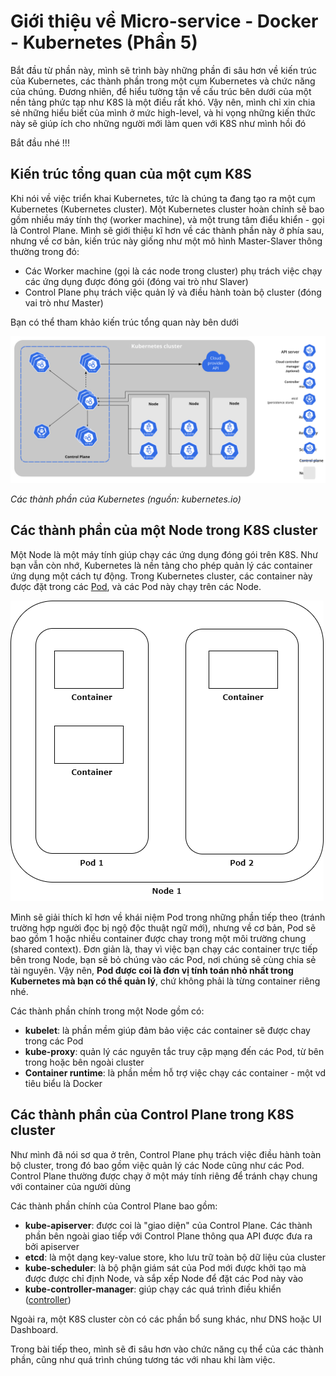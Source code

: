# Giới thiệu về Micro-service - Docker - Kubernetes (Phần 5)

Bắt đầu từ phần này, mình sẽ trình bày những phần đi sâu hơn về kiến trúc của Kubernetes, các thành phần trong một cụm Kubernetes và chức năng của chúng. Đương nhiên, để hiểu tường tận về cấu trúc bên dưới của một nền tảng phức tạp như K8S là một điều rất khó. Vậy nên, mình chỉ xin chia sẻ những hiểu biết của mình ở mức high-level, và hi vọng những kiến thức này sẽ giúp ích cho những người mới làm quen với K8S như mình hồi đó

Bắt đầu nhé !!!

## Kiến trúc tổng quan của một cụm K8S

Khi nói về việc triển khai Kubernetes, tức là chúng ta đang tạo ra một cụm Kubernetes (Kubernetes cluster). Một Kubernetes cluster hoàn chỉnh sẽ bao gồm nhiều máy tính thợ (worker machine), và một trung tâm điểu khiển - gọi là Control Plane. Mình sẽ giới thiệu kĩ hơn về các thành phần này ở phía sau, nhưng về cơ bản, kiến trúc này giống như một mô hình Master-Slaver thông thường trong đó:
- Các Worker machine (gọi là các node trong cluster) phụ trách việc chạy các ứng dụng được đóng gói (đóng vai trò như Slaver)
- Control Plane phụ trách việc quản lý và điều hành toàn bộ cluster (đóng vai trò như Master)

Bạn có thể tham khảo kiến trúc tổng quan này bên dưới

![kubernetes-component](../images/Kubernetes/components-of-kubernetes.svg)

*Các thành phần của Kubernetes (nguồn: kubernetes.io)*

## Các thành phần của một Node trong K8S cluster

Một Node là một máy tính giúp chạy các ứng dụng đóng gói trên K8S. Như bạn vẫn còn nhớ, Kubernetes là nền tảng cho phép quản lý các container ứng dụng một cách tự động. Trong Kubernetes cluster, các container này được đặt trong các [Pod](https://kubernetes.io/docs/concepts/workloads/pods/), và các Pod này chạy trên các Node. 

![Pod-Node](../images/Kubernetes/Pod-Node.png)

Mình sẽ giải thích kĩ hơn về khái niệm Pod trong những phần tiếp theo (tránh trường hợp người đọc bị ngộ độc thuật ngữ mới), nhưng về cơ bản, Pod sẽ bao gồm 1 hoặc nhiều container được chay trong một môi trường chung (shared context). Đơn giản là, thay vì việc bạn chạy các container trực tiếp bên trong Node, bạn sẽ bỏ chúng vào các Pod, nơi chúng sẽ cùng chia sẻ tài nguyên. Vậy nên, **Pod được coi là đơn vị tính toán nhỏ nhất trong Kubernetes mà bạn có thể quản lý**, chứ không phải là từng container riêng nhé.

Các thành phần chính trong một Node gồm có:

- **kubelet**: là phần mềm giúp đảm bảo việc các container sẽ được chay trong các Pod
- **kube-proxy**: quản lý các nguyên tắc truy cập mạng đến các Pod, từ bên trong hoặc bên ngoài cluster
- **Container runtime**: là phần mềm hỗ trợ việc chạy các container - một vd tiêu biểu là Docker

## Các thành phần của Control Plane trong K8S cluster

Như mình đã nói sơ qua ở trên, Control Plane phụ trách việc điều hành toàn bộ cluster, trong đó bao gồm việc quản lý các Node cũng như các Pod. Control Plane thường được chạy ở một máy tính riêng để tránh chạy chung với container của người dùng

Các thành phần chính của Control Plane bao gồm:

- **kube-apiserver**: được coi là "giao diện" của Control Plane. Các thành phần bên ngoài giao tiếp với Control Plane thông qua API được đưa ra bởi apiserver
- **etcd**: là một dạng key-value store, kho lưu trữ toàn bộ dữ liệu của cluster
- **kube-scheduler**: là bộ phận giám sát của Pod mới được khởi tạo mà được được chỉ định Node, và sắp xếp Node để đặt các Pod này vào
- **kube-controller-manager**: giúp chạy các quá trình điều khiển ([controller](https://kubernetes.io/docs/concepts/architecture/controller/))

Ngoài ra, một K8S cluster còn có các phần bổ sung khác, như DNS hoặc UI Dashboard.

Trong bài tiếp theo, mình sẽ đi sâu hơn vào chức năng cụ thể của các thành phần, cũng như quá trình chúng tương tác với nhau khi làm việc. 